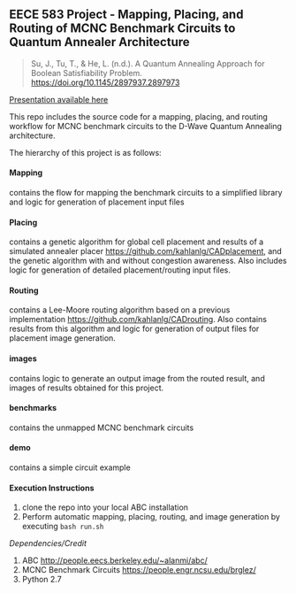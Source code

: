 ## EECE 583 Project - Mapping, Placing, and Routing of MCNC Benchmark Circuits to Quantum Annealer Architecture

>Su, J., Tu, T., & He, L. (n.d.). A Quantum Annealing Approach for Boolean Satisfiability Problem. https://doi.org/10.1145/2897937.2897973

[Presentation available here](https://docs.google.com/presentation/d/e/2PACX-1vQks8mPTlgY37H0-BSJRrfL-y1BST5HLqknpHrXkGCHNW6K36bij29vFaozquD183lswUvwttl_tRwd/pub?start=false&loop=false&delayms=3000)

This repo includes the source code for a mapping, placing, and routing workflow for MCNC benchmark circuits to the D-Wave Quantum Annealing architecture. 

The hierarchy of this project is as follows:

#### Mapping
contains the flow for mapping the benchmark circuits to a simplified library and logic for generation of placement input files

#### Placing
contains a genetic algorithm for global cell placement and results of a simulated annealer placer https://github.com/kahlanlg/CADplacement, and the genetic algorithm with and without congestion awareness. Also includes logic for generation of detailed placement/routing input files.

#### Routing
contains a Lee-Moore routing algorithm based on a previous implementation https://github.com/kahlanlg/CADrouting. Also contains results from this algorithm and logic for generation of output files for placement image generation.

#### images
contains logic to generate an output image from the routed result, and images of results obtained for this project. 

#### benchmarks
contains the unmapped MCNC benchmark circuits

#### demo
contains a simple circuit example

#### Execution Instructions
1. clone the repo into your local ABC installation
2. Perform automatic mapping, placing, routing, and image generation by executing ```bash run.sh```

_Dependencies/Credit_
1. ABC http://people.eecs.berkeley.edu/~alanmi/abc/
2. MCNC Benchmark Circuits https://people.engr.ncsu.edu/brglez/
3. Python 2.7
